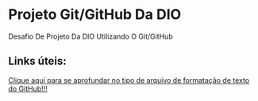 # Projeto Git/GitHub Da DIO
Desafio De Projeto Da DIO Utilizando O Git/GitHub 

## Links úteis:
[Clique aqui para se aprofundar no tipo de arquivo de formatação de texto do GitHub!!!](https://www.markdownguide.org/basic-syntax/)
